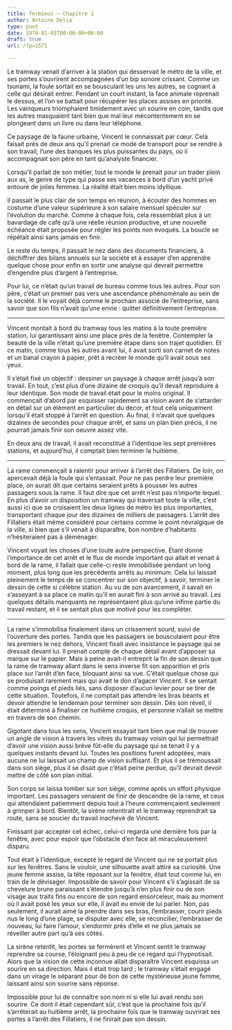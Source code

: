```yaml
---
title: Terminus – Chapitre 1
author: Antoine Delia
type: post
date: 1970-01-01T00:00:00+00:00
draft: true
url: /?p=1571

---
```

Le tramway venait d&#8217;arriver à la station qui desservait le métro de la ville, et ses portes s&#8217;ouvrirent accompagnées d&#8217;un bip sonore crissant. Comme un tsunami, la foule sortait en se bousculant les uns les autres, se cognant à celle qui désirait entrer. Pendant un court instant, la face animale reprenait le dessus, et l&#8217;on se battait pour récupérer les places assises en priorité. Les vainqueurs triomphaient timidement avec un sourire en coin, tandis que les autres masquaient tant bien que mal leur mécontentement en se plongeant dans un livre ou dans leur téléphone.

Ce paysage de la faune urbaine, Vincent le connaissait par cœur. Cela faisait près de deux ans qu&#8217;il prenait ce mode de transport pour se rendre à son travail, l&#8217;une des banques les plus puissantes du pays, où il accompagnait son père en tant qu&#8217;analyste financier.

Lorsqu&#8217;il parlait de son métier, tout le monde le prenait pour un trader plein aux as, le genre de type qui passe ses vacances à bord d&#8217;un yacht privé entouré de jolies femmes. La réalité était bien moins idyllique.

Il passait le plus clair de son temps en réunion, à écouter des hommes en costume d&#8217;une valeur supérieure à son salaire mensuel spéculer sur l&#8217;évolution du marché. Comme à chaque fois, cela ressemblait plus à un bavardage de café qu&#8217;à une réelle réunion productive, et une nouvelle échéance était proposée pour régler les points non évoqués. La boucle se répétait ainsi sans jamais en finir.

Le reste du temps, il passait le nez dans des documents financiers, à déchiffrer des bilans annuels sur la société et à essayer d&#8217;en apprendre quelque chose pour enfin en sortir une analyse qui devrait permettre d&#8217;engendre plus d&#8217;argent à l&#8217;entreprise.

Pour lui, ce n&#8217;était qu&#8217;un travail de bureau comme tous les autres. Pour son père, c&#8217;était un premier pas vers une ascendance phénoménale au sein de la société. Il le voyait déjà comme le prochain associé de l&#8217;entreprise, sans savoir que son fils n&#8217;avait qu&#8217;une envie : quitter définitivement l&#8217;entreprise.

* * *

Vincent montait à bord du tramway tous les matins à la toute première station, lui garantissant ainsi une place près de la fenêtre. Contempler la beauté de la ville n&#8217;était qu&#8217;une première étape dans son trajet quotidien. Et ce matin, comme tous les autres avant lui, il avait sorti son carnet de notes et un banal crayon à papier, prêt à recréer le monde qu&#8217;il avait sous ses yeux.

Il s&#8217;était fixé un objectif : dessiner un paysage à chaque arrêt jusqu&#8217;à son travail. En tout, c&#8217;est plus d&#8217;une dizaine de croquis qu&#8217;il devait reproduire à leur identique. Son mode de travail était pour le moins original. Il commençait d&#8217;abord par esquisser rapidement sa vision avant de s&#8217;attarder en détail sur un élément en particulier du décor, et tout cela uniquement lorsqu&#8217;il était stoppé à l&#8217;arrêt en question. Au final, il n&#8217;avait que quelques dizaines de secondes pour chaque arrêt, et sans un plan bien précis, il ne pourrait jamais finir son oeuvre assez vite.

En deux ans de travail, il avait reconstitué à l&#8217;identique les sept premières stations, et aujourd&#8217;hui, il comptait bien terminer la huitième.

* * *

La rame commençait à ralentir pour arriver à l&#8217;arrêt des Fillatiers. De loin, on apercevait déjà la foule qui s&#8217;entassait. Pour ne pas perdre leur première place, on aurait dit que certains seraient prêts à pousser les autres passagers sous la rame. Il faut dire que cet arrêt n&#8217;est pas n&#8217;importe lequel. En plus d&#8217;avoir un disposition un tramway qui traversait toute la ville, c&#8217;est aussi ici que se croisaient les deux lignes de métro les plus importantes, transportant chaque jour des dizaines de milliers de passagers. L&#8217;arrêt des Fillatiers était même considéré pour certains comme le point névralgique de la ville, si bien que s&#8217;il venait à disparaître, bon nombre d&#8217;habitants n&#8217;hésiteraient pas à déménager.

Vincent voyait les choses d&#8217;une toute autre perspective. Étant donné l&#8217;importance de cet arrêt et le flux de monde important qui allait et venait à bord de la rame, il fallait que celle-ci reste immobilisée pendant un long moment, plus long que les précédents arrêts au minimum. Cela lui laissait pleinement le temps de se concentrer sur son objectif, à savoir, terminer le dessin de cette si célèbre station. Au vu de son avancement, il savait en s&#8217;asseyant à sa place ce matin qu&#8217;il en aurait fini à son arrivé au travail. Les quelques détails manquants ne représentaient plus qu&#8217;une infime partie du travail restant, et il se sentait plus que motivé pour les compléter.

* * *

La rame s&#8217;immobilisa finalement dans un crissement sourd, suivi de l&#8217;ouverture des portes. Tandis que les passagers se bousculaient pour être les premiers le nez dehors, Vincent fixait avec insistance le paysage qui se dressait devant lui. Il prenait compte de chaque détail avant d&#8217;apposer sa marque sur le papier. Mais à peine avait-il entreprit la fin de son dessin que la rame de tramway allant dans le sens inverse fit son apparition et pris place sur l&#8217;arrêt d&#8217;en face, bloquant ainsi sa vue. C&#8217;était quelque chose qui se produisait rarement mais qui avait le don d&#8217;agacer Vincent. Il se sentait comme poings et pieds liés, sans disposer d&#8217;aucun levier pour se tirer de cette situation. Toutefois, il ne comptait pas attendre les bras béants et devoir attendre le lendemain pour terminer son dessin. Dès son réveil, il était déterminé à finaliser ce huitième croquis, et personne n&#8217;allait se mettre en travers de son chemin.

Gigotant dans tous les sens, Vincent essayait tant bien que mal de trouver un angle de vision à travers les vitres du tramway voisin qui lui permettrait d&#8217;avoir une vision aussi brève fût-elle du paysage qui se tenait il y a quelques instants devant lui. Toutes les positions furent adoptées, mais aucune ne lui laissait un champ de vision suffisant. Et plus il se trémoussait dans son siège, plus il se disait que c&#8217;était peine perdue, qu&#8217;il devrait devoir mettre de côté son plan initial.

Son corps se laissa tomber sur son siège, comme après un effort physique important. Les passagers venaient de finir de descendre de la rame, et ceux qui attendaient patiemment depuis tout à l&#8217;heure commençaient seulement à grimper à bord. Bientôt, la sirène retentirait et le tramway reprendrait sa route, sans se soucier du travail inachevé de Vincent.

Finissant par accepter cet échec, celui-ci regarda une dernière fois par la fenêtre, avec pour espoir que l&#8217;obstacle d&#8217;en face ait miraculeusement disparu.

Tout était à l&#8217;identique, excepté le regard de Vincent qui ne se portait plus sur les fenêtres. Sans le vouloir, une silhouette avait attiré sa curiosité. Une jeune femme assise, la tête reposant sur la fenêtre, était tout comme lui, en train de le dévisager. Impossible de savoir pour Vincent s&#8217;il s&#8217;agissait de sa chevelure brune paraissant s&#8217;étendre jusqu&#8217;à n&#8217;en plus finir ou de son visage aux traits fins ou encore de son regard ensorceleur, mais au moment où il avait posé les yeux sur elle, il avait eu envie de lui parler. Non, pas seulement, il aurait aimé la prendre dans ses bras, l&#8217;embrasser, courir pieds nus le long d&#8217;une plage, se disputer avec elle, se réconcilier, l&#8217;embrasser de nouveau, lui faire l&#8217;amour, s&#8217;endormir près d&#8217;elle et ne plus jamais se réveiller autre part qu&#8217;à ses côtés.

La sirène retentit, les portes se fermèrent et Vincent sentit le tramway reprendre sa course, l&#8217;éloignant peu à peu de ce regard qui l&#8217;hypnotisait. Alors que la vision de cette inconnue allait disparaître Vincent esquissa un sourire en sa direction. Mais il était trop tard ; le tramway s&#8217;était engagé dans un virage le séparant pour de bon de cette mystérieuse jeune femme, laissant ainsi son sourire sans réponse.

Impossible pour lui de connaître son nom ni si elle lui avait rendu son sourire. Ce dont il était cependant sûr, c&#8217;est que la prochaine fois qu&#8217;il s&#8217;arrêterait au huitième arrêt, la prochaine fois que le tramway ouvrirait ses portes à l&#8217;arrêt des Fillatiers, il ne finirait pas son dessin.
